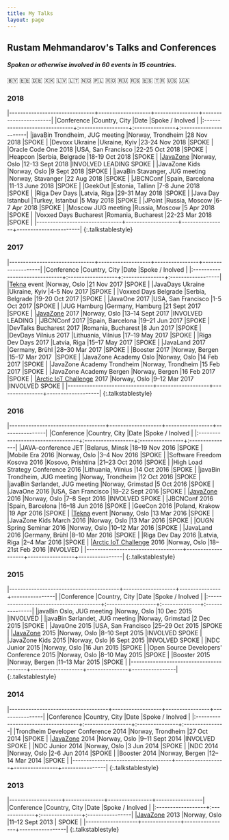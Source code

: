 ```yaml
---
title: My Talks
layout: page
---
```


## Rustam Mehmandarov's Talks and Conferences

#### _Spoken or otherwise involved in 60 events in 15 countries._
🇧🇾   🇪🇪   🇩🇪   🇽🇰   🇱🇻   🇱🇹   🇳🇴   🇵🇱   🇷🇴   🇷🇺   🇷🇸   🇪🇸   🇹🇷   🇺🇸   🇺🇦

### 2018

|-------------------------------+-------------------+----------------+-----------------------|
|Conference                     |Country, City      |Date            |Spoke / Inolved        |
|:------------------------------+:------------------+:---------------+:----------------------|
|javaBin Trondheim, JUG meeting |Norway, Trondheim  |28 Nov 2018     |SPOKE                  |
|Devoxx Ukraine                 |Ukraine, Kyiv      |23-24 Nov 2018  |SPOKE                  |
|Oracle Code One 2018           |USA, San Francisco |22-25 Oct 2018  |SPOKE                  |
|Heapcon                        |Serbia, Belgrade   |18-19 Oct 2018  |SPOKE                  |
|[JavaZone][1]                  |Norway, Oslo       |12-13 Sept 2018 |INVOLVED LEADING SPOKE |
|JavaZone Kids                  |Norway, Oslo       |9 Sept 2018     |SPOKE                  |
|javaBin Stavanger, JUG meeting |Norway, Stavanger  |22 Aug 2018     |SPOKE                  |
|JBCNConf                       |Spain, Barcelona   |11-13 June 2018 |SPOKE                  |
|GeekOut                        |Estonia, Tallinn   |7-8 June 2018   |SPOKE                  |
|Riga Dev Days                  |Latvia, Riga       |29-31 May 2018  |SPOKE                  |
|Java Day Istanbul              |Turkey, Istanbul   |5 May 2018      |SPOKE                  |
|JPoint                         |Russia, Moscow     |6-7 Apr 2018    |SPOKE                  |
|Moscow JUG meeting             |Russia, Moscow     |5 Apr 2018      |SPOKE                  |
|Voxxed Days Bucharest          |Romania, Bucharest |22-23 Mar 2018  |SPOKE                  |
|-------------------------------+-------------------+----------------+-----------------------|
{:.talkstablestyle}

### 2017

|-------------------------------+-------------------+----------------+-------------------|
|Conference                     |Country, City      |Date            |Spoke / Inolved    |
|:------------------------------+:------------------+:---------------+:------------------|
|[Tekna][3] event               |Norway, Oslo       |21 Nov 2017     |SPOKE              |
|JavaDays Ukraine               |Ukraine, Kyiv      |4-5 Nov 2017    |SPOKE              |
|Voxxed Days Belgrade           |Serbia, Belgrade   |19-20 Oct 2017  |SPOKE              |
|JavaOne 2017                   |USA, San Francisco |1-5 Oct 2017    |SPOKE              |
|JUG Hamburg                    |Germany, Hamburg   |21 Sept 2017    |SPOKE              |
|[JavaZone][1] 2017             |Norway, Oslo       |13–14 Sept 2017 |INVOLVED LEADING   |
|JBCNConf 2017                  |Spain, Barcelona   |19–21 Jun 2017  |SPOKE              |
|DevTalks Bucharest 2017        |Romania, Bucharest |8 Jun 2017      |SPOKE              |
|DevDays Vilnius 2017           |Lithuania, Vilnius |17–19 May 2017  |SPOKE              |
|Riga Dev Days 2017             |Latvia, Riga       |15–17 May 2017  |SPOKE              |
|JavaLand 2017                  |Germany, Brühl     |28–30 Mar 2017  |SPOKE              |
|Booster 2017                   |Norway, Bergen     |15–17 Mar 2017  |SPOKE              |
|JavaZone Academy Oslo          |Norway, Oslo       |14 Feb 2017     |SPOKE              |
|JavaZone Academy Trondheim     |Norway, Trondheim  |15 Feb 2017     |SPOKE              |
|JavaZone Academy Bergen        |Norway, Bergen     |16 Feb 2017     |SPOKE              |
|[Arctic IoT Challenge][2] 2017 |Norway, Oslo       |9–12 Mar 2017   |INVOLVED SPOKE     |
|-------------------------------+-------------------+----------------+-------------------|
{:.talkstablestyle}

### 2016

|-----------------------------------+-------------------+-----------------+----------------|
|Conference                         |Country, City      |Date             |Spoke / Inolved |
|:----------------------------------+:------------------+:----------------+:---------------|
|JAVA-conference JET                |Belarus, Minsk     |18–19 Nov 2016   |SPOKE           |
|Mobile Era 2016                    |Norway, Oslo       |3–4 Nov 2016     |SPOKE           |
|Software Freedom Kosova 2016       |Kosovo, Prishtina  |21–23 Oct 2016   |SPOKE           |
|High Load Strategy Conference 2016 |Lithuania, Vilnius |14 Oct 2016      |SPOKE           |
|javaBin Trondheim, JUG meeting     |Norway, Trondheim  |12 Oct 2016      |SPOKE           |
|javaBin Sørlandet, JUG meeting     |Norway, Grimstad   |5 Oct 2016       |SPOKE           |
|JavaOne 2016                       |USA, San Francisco |18–22 Sept 2016  |SPOKE           |
|[JavaZone][1] 2016                 |Norway, Oslo       |7–8 Sept 2016    |INVOLVED SPOKE  |
|JBCNConf 2016                      |Spain, Barcelona   |16–18 Jun 2016   |SPOKE           |
|GeeCon 2016                        |Poland, Krakow     |19 Apr 2016      |SPOKE           |
|[Tekna][3] event                   |Norway, Oslo       |13 Mar 2016      |SPOKE           |
|JavaZone Kids March 2016           |Norway, Oslo       |13 Mar 2016      |SPOKE           |
|OUGN Spring Seminar 2016           |Norway, Oslo       |10–12 Mar 2016   |SPOKE           |
|JavaLand 2016                      |Germany, Brühl     |8–10 Mar 2016    |SPOKE           |
|Riga Dev Day 2016                  |Latvia, Riga       |2–4 Mar 2016     |SPOKE           |
|[Arctic IoT Challenge][2] 2016     |Norway, Oslo       |18–21st Feb 2016 |INVOLVED        |
|-----------------------------------+-------------------+-----------------+----------------|
{:.talkstablestyle}

### 2015

|----------------------------------------+-------------------+---------------+----------------|
|Conference                              |Country, City      |Date           |Spoke / Inolved |
|:---------------------------------------+:------------------+:--------------+:---------------|
|javaBin Oslo, JUG meeting               |Norway, Oslo       |10 Dec 2015    |INVOLVED        |
|javaBin Sørlandet, JUG meeting          |Norway, Grimstad   |2 Dec 2015     |SPOKE           |
|JavaOne 2015                            |USA, San Francisco |25–29 Oct 2015 |SPOKE           |
|[JavaZone][1] 2015                      |Norway, Oslo       |8–10 Sept 2015 |INVOLVED SPOKE  |
|JavaZone Kids 2015                      |Norway, Oslo       |6 Sept 2015    |INVOLVED SPOKE  |
|NDC Junior 2015                         |Norway, Oslo       |16 Jun 2015    |SPOKE           |
|Open Source Developers' Conference 2015 |Norway, Oslo       |8–10 May 2015  |SPOKE           |
|Booster 2015                            |Norway, Bergen     |11–13 Mar 2015 |SPOKE           |
|----------------------------------------+-------------------+---------------+----------------|
{:.talkstablestyle}

### 2014

|------------------------------------+------------------+----------------+----------------|
|Conference                          |Country, City     |Date            |Spoke / Inolved |
|:-----------------------------------+:-----------------+:---------------+:---------------|
|Trondheim Developer Conference 2014 |Norway, Trondheim |27 Oct 2014     |SPOKE           |
|[JavaZone][1] 2014                  |Norway, Oslo      |9–11 Sept 2014  |INVOLVED SPOKE  |
|NDC Junior 2014                     |Norway, Oslo      |3 Jun 2014      |SPOKE           |
|NDC 2014                            |Norway, Oslo      |2-6 Jun 2014    |SPOKE           |
|Booster 2014                        |Norway, Bergen    |12–14 Mar 2014  |SPOKE           |
|------------------------------------+------------------+----------------+----------------|
{:.talkstablestyle}


### 2013

|-------------------+--------------+----------------+-----------------|
|Conference         |Country, City |Date            |Spoke / Inolved  |
|:------------------+:-------------+:---------------+:----------------|
|[JavaZone][1] 2013 |Norway, Oslo  |11–12 Sept 2013 | SPOKE           |
|-------------------+--------------+----------------+-----------------|
{:.talkstablestyle}



[1]: https://javazone.no
[2]: http://ariot.no
[3]: https://en.wikipedia.org/wiki/Tekna_(Norway)
